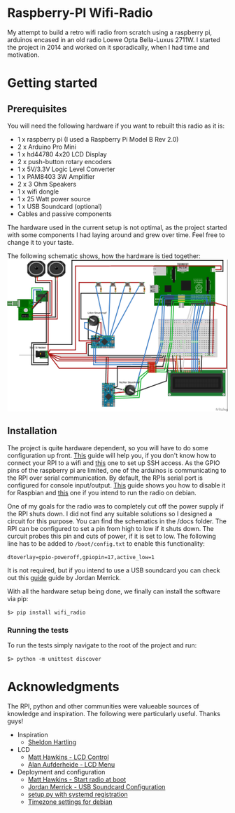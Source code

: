 # Raspberry-PI Wifi-Radio
My attempt to build a retro wifi radio from scratch using a raspberry pi, arduinos encased in an old radio Loewe Opta Bella-Luxus 2711W. I started the project in 2014 and worked on it sporadically, when I had time and motivation.

# Getting started
## Prerequisites
You will need the following hardware if you want to rebuilt this radio as it is:
* 1 x raspberry pi (I used a Raspberry Pi Model B Rev 2.0)
* 2 x Arduino Pro Mini
* 1 x hd44780 4x20 LCD Display
* 2 x push-button rotary encoders
* 1 x 5V/3.3V Logic Level Converter
* 1 x PAM8403 3W Amplifier
* 2 x 3 Ohm Speakers
* 1 x wifi dongle
* 1 x 25 Watt power source
* 1 x USB Soundcard (optional)
* Cables and passive components

The hardware used in the current setup is not optimal, as the project started with some components I had laying around and grew over time. Feel free to change it to your taste.

The following schematic shows, how the hardware is tied together:
![Radio schematic](docs/Wifi_Radio_Wiring.jpg?raw=true "Radio schematic")

## Installation
The project is quite hardware dependent, so you will have to do some configuration up front. [This](https://www.raspberrypi.org/documentation/configuration/wireless/wireless-cli.md) guide will help you, if you don't know how to connect your RPI to a wifi and [this](https://www.raspberrypi.org/documentation/remote-access/ssh/guide) one to set up SSH access. As the GPIO pins of the raspberry pi are limited, one of the arduinos is communicating to the RPI over serial communication. By default, the RPIs serial port is configured for console input/output. [This](http://www.instructables.com/id/Read-and-write-from-serial-port-with-Raspberry-Pi/) guide shows you how to disable it for Raspbian and [this](http://www.hobbytronics.co.uk/raspberry-pi-serial-port) one if you intend to run the radio on debian.

One of my goals for the radio was to completely cut off the power supply if the RPI shuts down. I did not find any suitable solutions so I designed a circuit for this purpose. You can find the schematics in the /docs folder. The RPI can be configured to set a pin from high to low if it shuts down. The curcuit probes this pin and cuts of power, if it is set to low. The following line has to be added to `/boot/config.txt` to enable this functionality:

    dtoverlay=gpio-poweroff,gpiopin=17,active_low=1

It is not required, but if you intend to use a USB soundcard you can check out this [guide](https://computers.tutsplus.com/articles/using-a-usb-audio-device-with-a-raspberry-pi--mac-55876) guide by Jordan Merrick.

With all the hardware setup being done, we finally can install the software via pip:

    $> pip install wifi_radio

### Running the tests
To run the tests simply navigate to the root of the project and run:

    $> python -m unittest discover

# Acknowledgments
The RPI, python and other communities were valueable sources of knowledge and inspiration. The following were particularly useful. Thanks guys!
* Inspiration
  * [Sheldon Hartling](http://usualpanic.com/2013/05/raspberry-pi-internet-radio/)
* LCD
  * [Matt Hawkins - LCD Control](http://www.raspberrypi-spy.co.uk/2012/08/20x4-lcd-module-control-using-python/)
  * [Alan Aufderheide - LCD Menu](https://github.com/aufder/RaspberryPiLcdMenu/blob/master/lcdmenu.py)
* Deployment and configuration
  * [Matt Hawkins - Start radio at boot](https://www.raspberrypi-spy.co.uk/2015/10/how-to-autorun-a-python-script-on-boot-using-systemd/)
  * [Jordan Merrick - USB Soundcard Configuration](https://computers.tutsplus.com/articles/using-a-usb-audio-device-with-a-raspberry-pi--mac-55876)
  * [setup.py with systemd registration](https://github.com/python-diamond/Diamond/blob/master/setup.py)
  * [Timezone settings for debian](https://d0m.me/2008/07/21/debian-linux-zeitzone-und-uhr-umstellen-deutschlandgermany/)
  
